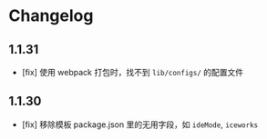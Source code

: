 # Changelog

## 1.1.31

- [fix] 使用 webpack 打包时，找不到 `lib/configs/` 的配置文件

## 1.1.30

- [fix] 移除模板 package.json 里的无用字段，如 `ideMode`, `iceworks`
